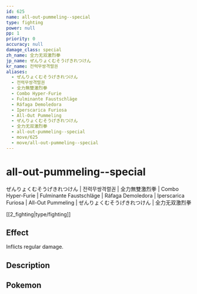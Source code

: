 ```yaml
---
id: 625
name: all-out-pummeling--special
type: fighting
power: null
pp: 1
priority: 0
accuracy: null
damage_class: special
zh_name: 全力无双激烈拳
jp_name: ぜんりょくむそうげきれつけん
kr_name: 전력무쌍격렬권
aliases:
  - ぜんりょくむそうげきれつけん
  - 전력무쌍격렬권
  - 全力無雙激烈拳
  - Combo Hyper-Furie
  - Fulminante Faustschläge
  - Ráfaga Demoledora
  - Iperscarica Furiosa
  - All-Out Pummeling
  - ぜんりょくむそうげきれつけん
  - 全力无双激烈拳
  - all-out-pummeling--special
  - move/625
  - move/all-out-pummeling--special
---
```

# all-out-pummeling--special
    
ぜんりょくむそうげきれつけん | 전력무쌍격렬권 | 全力無雙激烈拳 | Combo Hyper-Furie | Fulminante Faustschläge | Ráfaga Demoledora | Iperscarica Furiosa | All-Out Pummeling | ぜんりょくむそうげきれつけん | 全力无双激烈拳

[[2_fighting|type/fighting]]

## Effect

Inflicts regular damage.

## Description



## Pokemon



